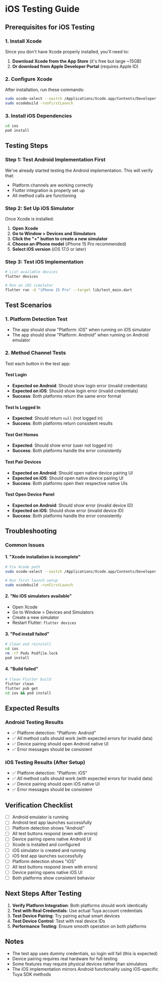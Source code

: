 # iOS Testing Guide

## Prerequisites for iOS Testing

### 1. Install Xcode
Since you don't have Xcode properly installed, you'll need to:

1. **Download Xcode from the App Store** (it's free but large ~15GB)
2. **Or download from Apple Developer Portal** (requires Apple ID)

### 2. Configure Xcode
After installation, run these commands:
```bash
sudo xcode-select --switch /Applications/Xcode.app/Contents/Developer
sudo xcodebuild -runFirstLaunch
```

### 3. Install iOS Dependencies
```bash
cd ios
pod install
```

## Testing Steps

### Step 1: Test Android Implementation First
We've already started testing the Android implementation. This will verify that:
- Platform channels are working correctly
- Flutter integration is properly set up
- All method calls are functioning

### Step 2: Set Up iOS Simulator
Once Xcode is installed:

1. **Open Xcode**
2. **Go to Window > Devices and Simulators**
3. **Click the "+" button to create a new simulator**
4. **Choose an iPhone model** (iPhone 15 Pro recommended)
5. **Select iOS version** (iOS 17.0 or later)

### Step 3: Test iOS Implementation
```bash
# List available devices
flutter devices

# Run on iOS simulator
flutter run -d "iPhone 15 Pro" --target lib/test_main.dart
```

## Test Scenarios

### 1. Platform Detection Test
- The app should show "Platform: iOS" when running on iOS simulator
- The app should show "Platform: Android" when running on Android emulator

### 2. Method Channel Tests
Test each button in the test app:

#### Test Login
- **Expected on Android**: Should show login error (invalid credentials)
- **Expected on iOS**: Should show login error (invalid credentials)
- **Success**: Both platforms return the same error format

#### Test Is Logged In
- **Expected**: Should return `null` (not logged in)
- **Success**: Both platforms return consistent results

#### Test Get Homes
- **Expected**: Should show error (user not logged in)
- **Success**: Both platforms handle the error consistently

#### Test Pair Devices
- **Expected on Android**: Should open native device pairing UI
- **Expected on iOS**: Should open native device pairing UI
- **Success**: Both platforms open their respective native UIs

#### Test Open Device Panel
- **Expected on Android**: Should show error (invalid device ID)
- **Expected on iOS**: Should show error (invalid device ID)
- **Success**: Both platforms handle the error consistently

## Troubleshooting

### Common Issues

#### 1. "Xcode installation is incomplete"
```bash
# Fix Xcode path
sudo xcode-select --switch /Applications/Xcode.app/Contents/Developer

# Run first launch setup
sudo xcodebuild -runFirstLaunch
```

#### 2. "No iOS simulators available"
- Open Xcode
- Go to Window > Devices and Simulators
- Create a new simulator
- Restart Flutter: `flutter devices`

#### 3. "Pod install failed"
```bash
# Clean and reinstall
cd ios
rm -rf Pods Podfile.lock
pod install
```

#### 4. "Build failed"
```bash
# Clean Flutter build
flutter clean
flutter pub get
cd ios && pod install
```

## Expected Results

### Android Testing Results
- ✅ Platform detection: "Platform: Android"
- ✅ All method calls should work (with expected errors for invalid data)
- ✅ Device pairing should open Android native UI
- ✅ Error messages should be consistent

### iOS Testing Results (After Setup)
- ✅ Platform detection: "Platform: iOS"
- ✅ All method calls should work (with expected errors for invalid data)
- ✅ Device pairing should open iOS native UI
- ✅ Error messages should be consistent

## Verification Checklist

- [ ] Android emulator is running
- [ ] Android test app launches successfully
- [ ] Platform detection shows "Android"
- [ ] All test buttons respond (even with errors)
- [ ] Device pairing opens native Android UI
- [ ] Xcode is installed and configured
- [ ] iOS simulator is created and running
- [ ] iOS test app launches successfully
- [ ] Platform detection shows "iOS"
- [ ] All test buttons respond (even with errors)
- [ ] Device pairing opens native iOS UI
- [ ] Both platforms show consistent behavior

## Next Steps After Testing

1. **Verify Platform Integration**: Both platforms should work identically
2. **Test with Real Credentials**: Use actual Tuya account credentials
3. **Test Device Pairing**: Try pairing actual smart devices
4. **Test Device Control**: Test with real device IDs
5. **Performance Testing**: Ensure smooth operation on both platforms

## Notes

- The test app uses dummy credentials, so login will fail (this is expected)
- Device pairing requires real hardware for full testing
- Some features may require physical devices rather than simulators
- The iOS implementation mirrors Android functionality using iOS-specific Tuya SDK methods

